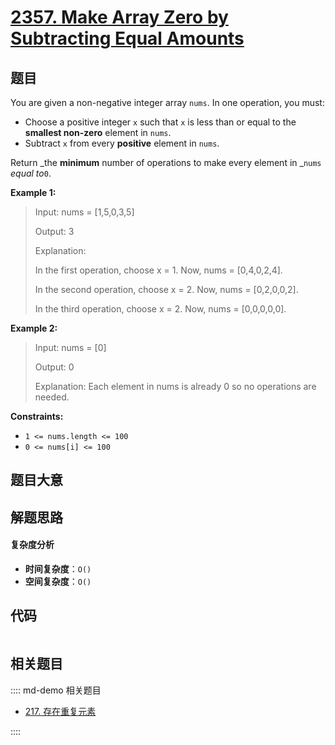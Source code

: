 # [2357. Make Array Zero by Subtracting Equal Amounts](https://leetcode.com/problems/make-array-zero-by-subtracting-equal-amounts/)

## 题目

You are given a non-negative integer array `nums`. In one operation, you must:

- Choose a positive integer `x` such that `x` is less than or equal to the **smallest non-zero** element in `nums`.
- Subtract `x` from every **positive** element in `nums`.

Return _the **minimum** number of operations to make every element in _`nums`
_equal to_`0`.

**Example 1:**

> Input: nums = [1,5,0,3,5]
>
> Output: 3
>
> Explanation:
>
> In the first operation, choose x = 1. Now, nums = [0,4,0,2,4].
>
> In the second operation, choose x = 2. Now, nums = [0,2,0,0,2].
>
> In the third operation, choose x = 2. Now, nums = [0,0,0,0,0].

**Example 2:**

> Input: nums = [0]
>
> Output: 0
>
> Explanation: Each element in nums is already 0 so no operations are needed.

**Constraints:**

- `1 <= nums.length <= 100`
- `0 <= nums[i] <= 100`

## 题目大意

## 解题思路

#### 复杂度分析

- **时间复杂度**：`O()`
- **空间复杂度**：`O()`

## 代码

```javascript

```

## 相关题目

:::: md-demo 相关题目

- [217. 存在重复元素](./0217.md)

::::
